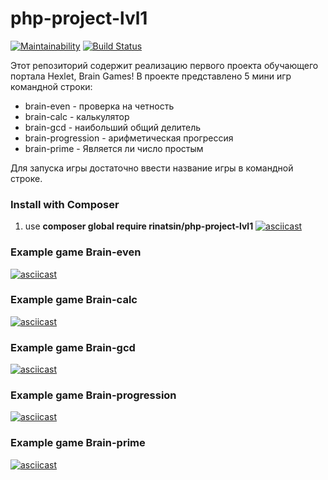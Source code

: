 # php-project-lvl1

[![Maintainability](https://api.codeclimate.com/v1/badges/f7e3b5ab080fbe0282be/maintainability)](https://codeclimate.com/github/Rinatsin/php-project-lvl1/maintainability)
[![Build Status](https://travis-ci.org/Rinatsin/php-project-lvl1.svg?branch=master)](https://travis-ci.org/Rinatsin/php-project-lvl1)

Этот репозиторий содержит реализацию первого проекта обучающего портала Hexlet, Brain Games! В проекте представлено 5 мини игр командной строки:
* brain-even  -  проверка на четность
* brain-calc  -  калькулятор 
* brain-gcd  -  наибольший общий делитель
* brain-progression  -  арифметическая прогрессия
* brain-prime  -  Является ли число простым

Для запуска игры достаточно ввести название игры в командной строке.

### Install with Composer

1. use **composer global require rinatsin/php-project-lvl1**
[![asciicast](https://asciinema.org/a/NwZj8bv0t19YFa6vsyvtxYee2.svg)](https://asciinema.org/a/NwZj8bv0t19YFa6vsyvtxYee2)

### Example game Brain-even

[![asciicast](https://asciinema.org/a/269724.svg)](https://asciinema.org/a/269724)

### Example game Brain-calc

[![asciicast](https://asciinema.org/a/yXQPphEp860EQq1WpCcfc9DNv.svg)](https://asciinema.org/a/yXQPphEp860EQq1WpCcfc9DNv)

### Example game Brain-gcd

[![asciicast](https://asciinema.org/a/kucmK05mqRDx7IboD6imHzMA2.svg)](https://asciinema.org/a/kucmK05mqRDx7IboD6imHzMA2)

### Example game Brain-progression

[![asciicast](https://asciinema.org/a/t1NyvcQycmuSpdtRHRthjIWzE.svg)](https://asciinema.org/a/t1NyvcQycmuSpdtRHRthjIWzE)

### Example game Brain-prime

[![asciicast](https://asciinema.org/a/oSbGEVTQJQ3pNvZlyax6EZWOq.svg)](https://asciinema.org/a/oSbGEVTQJQ3pNvZlyax6EZWOq)
